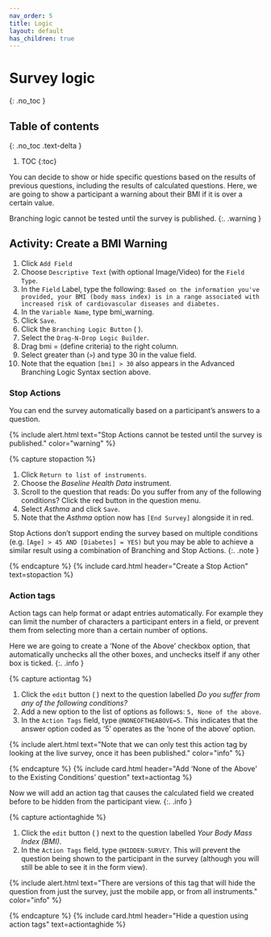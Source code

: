 ```yaml
---
nav_order: 5
title: Logic
layout: default
has_children: true
---
```


# Survey logic
{: .no_toc }

## Table of contents
{: .no_toc .text-delta }

1. TOC
{:toc}

You can decide to show or hide specific questions based on the results of previous questions, including the results of calculated questions. Here, we are going to show a participant a warning about their BMI if it is over a certain value.

Branching logic cannot be tested until the survey is published.
{:. .warning }

## Activity: Create a BMI Warning

1. Click `Add Field`
2. Choose `Descriptive Text` (with optional Image/Video) for the `Field Type`.
3. In the `Field` Label, type the following:
`Based on the information you've provided, your BMI (body mass index) is in a range associated with increased risk of cardiovascular diseases and diabetes.`
4. In the `Variable Name`, type bmi_warning.
5. Click `Save`.
6. Click the `Branching Logic Button` ( ).
7. Select the `Drag-N-Drop Logic Builder`.
8. Drag bmi = (define criteria) to the right column.
9. Select greater than (`>`) and type 30 in the value field.
10. Note that the equation `[bmi] > 30` also appears in the Advanced Branching Logic Syntax section above.

### Stop Actions

You can end the survey automatically based on a participant’s answers to a question.

{% include alert.html text="Stop Actions cannot be tested until the survey is published." color="warning" %}

{% capture stopaction %}

1. Click `Return to list of instruments`.
2. Choose the _Baseline Health Data_ instrument.
3. Scroll to the question that reads: Do you suffer from any of the following conditions?
Click the red button in the question menu.
4. Select _Asthma_ and click `Save`.
5. Note that the _Asthma_ option now has `[End Survey]` alongside it in red.

Stop Actions don’t support ending the survey based on multiple conditions (e.g. `[Age] > 45 AND [Diabetes] = YES)` but you may be able to achieve a similar result using a combination of Branching and Stop Actions.
{:. .note }

{% endcapture %}
{% include card.html header="Create a Stop Action" text=stopaction %}

### Action tags

Action tags can help format or adapt entries automatically. For example they can limit the number of characters a participant enters in a field, or prevent them from selecting more than a certain number of options.

Here we are going to create a ‘None of the Above’ checkbox option, that automatically unchecks all the other boxes, and unchecks itself if any other box is ticked.
{:. .info }

{% capture actiontag %}

1. Click the `edit` button ( ) next to the question labelled _Do you suffer from any of the following conditions?_
2. Add a new option to the list of options as follows: `5, None of the above`.
3. In the `Action Tags` field, type `@NONEOFTHEABOVE=5`. This indicates that the answer option coded as ‘5’ operates as the ‘none of the above’ option.

{% include alert.html text="Note that we can only test this action tag by looking at the live survey, once it has been published." color="info" %}

{% endcapture %}
{% include card.html header="Add ‘None of the Above’ to the Existing Conditions’ question" text=actiontag %}

Now we will add an action tag that causes the calculated field we created before to be hidden from the participant view.
{:. .info }

{% capture actiontaghide %}

1. Click the `edit` button ( ) next to the question labelled _Your Body Mass Index (BMI)_.
2. In the `Action Tags` field, type `@HIDDEN-SURVEY`. This will prevent the question being shown to the participant in the survey (although you will still be able to see it in the form view).

{% include alert.html text="There are versions of this tag that will hide the question from just the survey, just the mobile app, or from all instruments." color="info" %}

{% endcapture %}
{% include card.html header="Hide a question using action tags" text=actiontaghide %}
